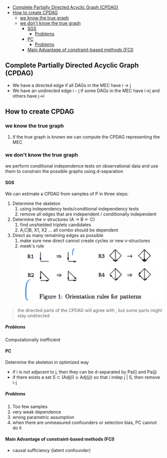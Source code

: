 
- [Complete Partially Directed Acyclic Graph (CPDAG)](#complete-partially-directed-acyclic-graph-cpdag)
- [How to create CPDAG](#how-to-create-cpdag)
  - [we know the true graph](#we-know-the-true-graph)
  - [we don't know the true graph](#we-dont-know-the-true-graph)
    - [SGS](#sgs)
      - [Problems](#problems)
    - [PC](#pc)
      - [Problems](#problems-1)
    - [Main Advantage of constraint-based methods (FCI)](#main-advantage-of-constraint-based-methods-fci)


## Complete Partially Directed Acyclic Graph (CPDAG)
- We have a directed edge  if all DAGs in the MEC have  i -> j 
- We have an undirected edge i - j if some DAGs in the MEC have i->j and others have j->i


## How to create CPDAG
### we know the true graph
1. if the true graph is known we can compute the CPDAG representing the MEC

### we don't know the true graph
we perform conditional independence tests on observational data 
and use them to constrain the possible graphs using d-separation

#### SGS
We can estimate a CPDAG from samples of P in three steps: 
1. Determine the skeleton 
   1. using independency tests/conditional independency tests
   2. remove all edges that are independent / conditionally independent
2. Determine the v-structures (A -> B <- C)
   1. find unshielded triplets candidates
   2. A,C|B, X1, X2 ... all combo should be dependent
3. Direct as many remaining edges as possible 
   1. make sure new direct cannot create cycles or new v-structures
   2. meek's rule ![meek's rule](images/meek's_rule.png)
> the directed parts of the CPDAG will agree with , but some parts might stay undirected

##### Problems 
Computationally inefficient


#### PC
Determine the skeleton in optimized way
- if i is not adjacent to j, then they can be d-separated by Pa(i) and Pa(j)
- if there exists a set S $\subset$ (Adj(i) $\cup$ Adj(j)) so that i indep j | S, then remove i-j

##### Problems
1. Too few samples
2. very weak dependence
3. wrong parametric assumption
4. when there are unmeasured confounders or selection bias, PC cannot do it
#### Main Advantage of constraint-based methods (FCI)
- causal sufficiency (latent confounder)





